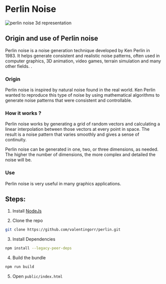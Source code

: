 # Perlin Noise

![perlin noise 3d representation]([https://i.imgur.com/bOLrsSL.png](https://github.com/valentingorr/perlin/blob/main/demo.png?raw=true))

## Origin and use of Perlin noise
Perlin noise is a noise generation technique developed by Ken Perlin in 1983. It helps generate consistent and realistic noise patterns, often used in computer graphics, 3D animation, video games, terrain simulation and many other fields. .

### Origin
Perlin noise is inspired by natural noise found in the real world. Ken Perlin wanted to reproduce this type of noise by using mathematical algorithms to generate noise patterns that were consistent and controllable.

### How it works ?
Perlin noise works by generating a grid of random vectors and calculating a linear interpolation between those vectors at every point in space. The result is a noise pattern that varies smoothly and gives a sense of continuity.

Perlin noise can be generated in one, two, or three dimensions, as needed. The higher the number of dimensions, the more complex and detailed the noise will be.

### Use
Perlin noise is very useful in many graphics applications.

## Steps:

1. Install [NodeJs](https://nodejs.org)

2. Clone the repo
```bash
git clone https://github.com/valentingorr/perlin.git
```

3. Install Dependencies
```bash
npm install --legacy-peer-deps
```

4. Build the bundle
```bash
npm run build
```

5. Open `public/index.html`
